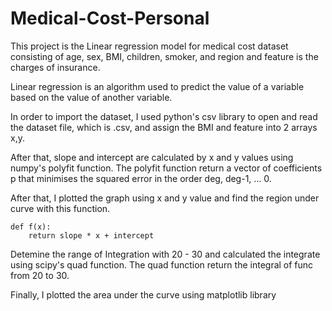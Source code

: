 # Medical-Cost-Personal

This project is the Linear regression model for medical cost dataset consisting of age, sex, BMI, children, smoker, and region and feature is the charges of insurance.

Linear regression is an algorithm used to predict the value of a variable based on the value of another variable.

In order to import the dataset, I used python's csv library to open and read the dataset file, which is .csv, and assign the BMI and feature into 2 arrays x,y.

After that, slope and intercept are calculated by x and y values using numpy's polyfit function. The polyfit function return a vector of coefficients p that minimises the squared error in the order deg, deg-1, … 0.

After that, I plotted the graph using x and y value and find the region under curve with this function.
```
def f(x):
    return slope * x + intercept
```

Detemine the range of Integration with 20 - 30 and calculated the integrate using scipy's quad function. The quad function return the integral of func from 20 to 30.

Finally, I plotted the area under the curve using matplotlib library
